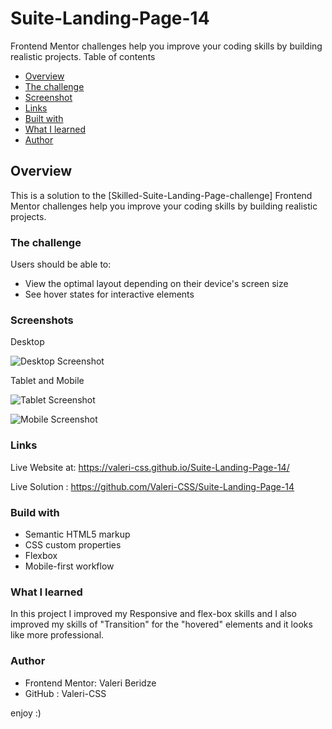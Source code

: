 # Suite-Landing-Page-14

Frontend Mentor challenges help you improve your coding skills by building realistic projects.
 Table of contents
 
- [Overview](#overview)
- [The challenge](#the-challenge)
- [Screenshot](#screenshot)
- [Links](#links)
- [Built with](#built-with)
- [What I learned](#what-i-learned)
- [Author](#author)


## Overview
This is a solution to the [Skilled-Suite-Landing-Page-challenge] Frontend Mentor challenges help you improve your coding skills by building realistic projects.

### The challenge

Users should be able to:

- View the optimal layout depending on their device's screen size
- See hover states for interactive elements


### Screenshots

Desktop


![Desktop Screenshot](https://github.com/Valeri-CSS/Suite-Landing-Page-14/assets/116646278/8ea0b606-b2ce-4432-b4ed-35b52ddb31b4)




Tablet and Mobile

![Tablet Screenshot](https://github.com/Valeri-CSS/Suite-Landing-Page-14/assets/116646278/85b4fd9a-57d1-4bdb-9d46-3508c007354c)

![Mobile Screenshot](https://github.com/Valeri-CSS/Suite-Landing-Page-14/assets/116646278/04112d9e-c807-46db-9d94-7a498e48f511)



### Links

Live Website at: https://valeri-css.github.io/Suite-Landing-Page-14/

Live Solution : https://github.com/Valeri-CSS/Suite-Landing-Page-14


### Build with

- Semantic HTML5 markup
- CSS custom properties
- Flexbox
- Mobile-first workflow

### What I learned

In this project I improved my Responsive and flex-box skills and I also improved my skills of "Transition" for the "hovered" elements and it looks like more professional.

### Author

- Frontend Mentor: Valeri Beridze 
- GitHub : Valeri-CSS

enjoy :)
